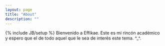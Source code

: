 ```yaml
---
layout: page
title: "About"
description: ""
---
```

{% include JB/setup %}
Bienvenido a Effikae. Este es mi rincón académico y espero que el de todo aquel que le sea de interés este tema. ^_^.

